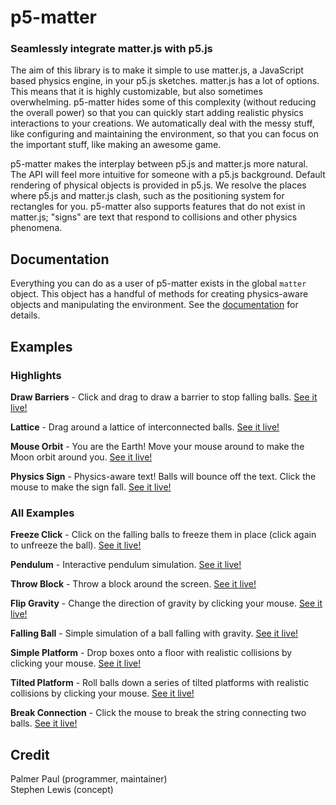 # p5-matter
### Seamlessly integrate matter.js with p5.js

The aim of this library is to make it simple to use matter.js, a JavaScript based physics engine, in your p5.js sketches. matter.js has a lot of options. This means that it is highly customizable, but also sometimes overwhelming. p5-matter hides some of this complexity (without reducing the overall power) so that you can quickly start adding realistic physics interactions to your creations. We automatically deal with the messy stuff, like configuring and maintaining the environment, so that you can focus on the important stuff, like making an awesome game.

p5-matter makes the interplay between p5.js and matter.js more natural. The API will feel more intuitive for someone with a p5.js background. Default rendering of physical objects is provided in p5.js. We resolve the places where p5.js and matter.js clash, such as the positioning system for rectangles for you. p5-matter also supports features that do not exist in matter.js; "signs" are text that respond to collisions and other physics phenomena.


## Documentation

Everything you can do as a user of p5-matter exists in the global `matter` object. This object has a handful of methods for creating physics-aware objects and manipulating the environment. See the [documentation](http://palmerpaul.com/p5-matter/docs) for details.


## Examples

### Highlights

**Draw Barriers** - Click and drag to draw a barrier to stop falling balls. [See it live!](http://palmerpaul.com/p5-matter/examples/draw-barrier)

**Lattice** - Drag around a lattice of interconnected balls. [See it live!](http://palmerpaul.com/p5-matter/examples/lattice)

**Mouse Orbit** - You are the Earth! Move your mouse around to make the Moon orbit around you. [See it live!](http://palmerpaul.com/p5-matter/examples/mouse-orbit)

**Physics Sign** - Physics-aware text! Balls will bounce off the text. Click the mouse to make the sign fall. [See it live!](http://palmerpaul.com/p5-matter/examples/physics-sign)

### All Examples

**Freeze Click** - Click on the falling balls to freeze them in place (click again to unfreeze the ball). [See it live!](http://palmerpaul.com/p5-matter/examples/freeze-click)

**Pendulum** - Interactive pendulum simulation. [See it live!](http://palmerpaul.com/p5-matter/examples/pendulum)

**Throw Block** - Throw a block around the screen. [See it live!](http://palmerpaul.com/p5-matter/examples/throw-block)

**Flip Gravity** - Change the direction of gravity by clicking your mouse. [See it live!](http://palmerpaul.com/p5-matter/examples/flip-gravity)

**Falling Ball** - Simple simulation of a ball falling with gravity. [See it live!](http://palmerpaul.com/p5-matter/examples/falling-ball)

**Simple Platform** - Drop boxes onto a floor with realistic collisions by clicking your mouse. [See it live!](http://palmerpaul.com/p5-matter/examples/simple-platform)

**Tilted Platform** - Roll balls down a series of tilted platforms with realistic collisions by clicking your mouse. [See it live!](http://palmerpaul.com/p5-matter/examples/tilted-platform)

**Break Connection** - Click the mouse to break the string connecting two balls. [See it live!](http://palmerpaul.com/p5-matter/examples/break-connection)


## Credit

Palmer Paul (programmer, maintainer)
<br>
Stephen Lewis (concept)
